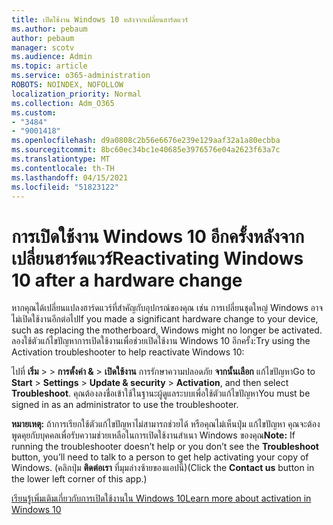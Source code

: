 ```yaml
---
title: เปิดใช้งาน Windows 10 หลังจากเปลี่ยนฮาร์ดแวร์
ms.author: pebaum
author: pebaum
manager: scotv
ms.audience: Admin
ms.topic: article
ms.service: o365-administration
ROBOTS: NOINDEX, NOFOLLOW
localization_priority: Normal
ms.collection: Adm_O365
ms.custom:
- "3484"
- "9001418"
ms.openlocfilehash: d9a0808c2b56e6676e239e129aaf32a1a80ecbba
ms.sourcegitcommit: 8bc60ec34bc1e40685e3976576e04a2623f63a7c
ms.translationtype: MT
ms.contentlocale: th-TH
ms.lasthandoff: 04/15/2021
ms.locfileid: "51823122"
---
```

# <a name="reactivating-windows-10-after-a-hardware-change"></a><span data-ttu-id="74ae8-102">การเปิดใช้งาน Windows 10 อีกครั้งหลังจากเปลี่ยนฮาร์ดแวร์</span><span class="sxs-lookup"><span data-stu-id="74ae8-102">Reactivating Windows 10 after a hardware change</span></span>

<span data-ttu-id="74ae8-103">หากคุณได้เปลี่ยนแปลงฮาร์ดแวร์ที่สําคัญกับอุปกรณ์ของคุณ เช่น การเปลี่ยนชุดใหญ่ Windows อาจไม่เปิดใช้งานอีกต่อไป</span><span class="sxs-lookup"><span data-stu-id="74ae8-103">If you made a significant hardware change to your device, such as replacing the motherboard, Windows might no longer be activated.</span></span> <span data-ttu-id="74ae8-104">ลองใช้ตัวแก้ไขปัญหาการเปิดใช้งานเพื่อช่วยเปิดใช้งาน Windows 10 อีกครั้ง:</span><span class="sxs-lookup"><span data-stu-id="74ae8-104">Try using the Activation troubleshooter to help reactivate Windows 10:</span></span>

<span data-ttu-id="74ae8-105">ไปที่ **เริ่ม**  >    >  **การตั้งค่า &**  >  **เปิดใช้งาน** การรักษาความปลอดภัย **จากนั้นเลือก** แก้ไขปัญหา</span><span class="sxs-lookup"><span data-stu-id="74ae8-105">Go to **Start** > **Settings** > **Update & security** > **Activation**, and then select **Troubleshoot**.</span></span> <span data-ttu-id="74ae8-106">คุณต้องลงชื่อเข้าใช้ในฐานะผู้ดูแลระบบเพื่อใช้ตัวแก้ไขปัญหา</span><span class="sxs-lookup"><span data-stu-id="74ae8-106">You must be signed in as an administrator to use the troubleshooter.</span></span>

<span data-ttu-id="74ae8-107">**หมายเหตุ:** ถ้าการเรียกใช้ตัวแก้ไขปัญหาไม่สามารถช่วยได้ หรือคุณไม่เห็นปุ่ม แก้ไขปัญหา คุณจะต้องพูดคุยกับบุคคลเพื่อรับความช่วยเหลือในการเปิดใช้งานสําเนา Windows ของคุณ</span><span class="sxs-lookup"><span data-stu-id="74ae8-107">**Note:** If running the troubleshooter doesn’t help or you don’t see the **Troubleshoot** button, you’ll need to talk to a person to get help activating your copy of Windows.</span></span> <span data-ttu-id="74ae8-108">(คลิกปุ่ม **ติดต่อเรา** ที่มุมล่างซ้ายของแอปนี้)</span><span class="sxs-lookup"><span data-stu-id="74ae8-108">(Click the **Contact us** button in the lower left corner of this app.)</span></span>

[<span data-ttu-id="74ae8-109">เรียนรู้เพิ่มเติมเกี่ยวกับการเปิดใช้งานใน Windows 10</span><span class="sxs-lookup"><span data-stu-id="74ae8-109">Learn more about activation in Windows 10</span></span>](https://support.microsoft.com/help/12440/windows-10-activate)
